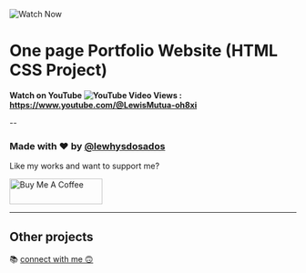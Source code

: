 ![Watch Now](./img/Design.jpg)
# One page Portfolio Website (HTML CSS Project)
**Watch on YouTube ![YouTube Video Views](https://www.youtube.com/@LewisMutua-oh8xi) : https://www.youtube.com/@LewisMutua-oh8xi**

--
### Made with ❤️ by [@lewhysdosados](https://www.instagram.com/lewhysdosados?igsh=YzljYTk1ODg3Zg==)

Like my works and want to support me?

<a href="https://www.buymeacoffee.com/Lewismutua" target="_blank"><img src="https://cdn.buymeacoffee.com/buttons/v2/default-blue.png" alt="Buy Me A Coffee" style="height: 45px !important;width: 162.75px !important;" ></a>

---

## Other projects

📚 [connect with me 🙃](https://github.com/lewismutua/lewhys-dosados)
  


